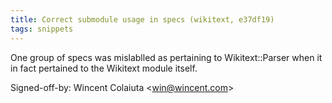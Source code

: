 ```yaml
---
title: Correct submodule usage in specs (wikitext, e37df19)
tags: snippets
---
```


One group of specs was mislablled as pertaining to Wikitext::Parser when it in fact pertained to the Wikitext module itself.

Signed-off-by: Wincent Colaiuta &lt;win@wincent.com&gt;
